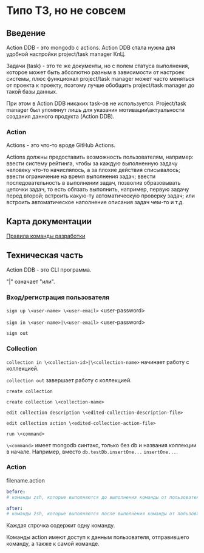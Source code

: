 # Типо ТЗ, но не совсем

## Введение

Action DDB - это mongodb с actions.
Action DDB стала нужна для удобной настройки project/task manager КпЦ.

Задачи (task) - это те же документы, но с полем статуса
выполнения, которое может быть абсолютно разным в зависимости
от настроек системы, плюс функционал project/task manager может часто меняться
от проекта к проекту, поэтому лучше обобщить project/task manager до такой
базы данных.

При этом в Action DDB никаких task-ов не используется.
Project/task manager был упомянут лишь для указания мотивации\актуальности
создания данного продукта (Action DDB).

### Action

Actions - это что-то вроде GitHub Actions.

Actions должны предоставить возможность пользователям, например: ввести
систему рейтинга,
чтобы за каждую выполненную задачу человеку что-то начислялось,
а за плохие действия списывалось; ввести ограничение на время выполнения задач;
ввести последовательность в выполнении задач, позволив образовывать
цепочки задач, то есть обязать выполнить, например, первую задачу перед второй;
встроить какую-ту автоматическую проверку задач; или встроить автоматическое
наполнение описания задач чем-то и т.д.

## Карта документации

[Правила команды разработки](DevRules.md)

## Техническая часть

Action DDB - это CLI программа.

"|" означает "или".

### Вход/регистрация пользователя

`sign up \<user-name> \<user-email>` \<user-password>

`sign in \<user-name>|\<user-email>` \<user-password>

`sign out`

### Collection

`collection in \<collection-id>|\<collection-name>` начинает работу с коллекцией.

`collection out` завершает работу с коллекцией.

`create collection`

`create collection \<collection-name>`

`edit collection description \<edited-collection-description-file>`

`edit collection action \<edited-collection-action-file>`

`run \<command>`

`\<command>` имеет mongodb синтакс, только без db и названия коллекции в начале.
Например, вместо `db.testDb.insertOne...` `insertOne...`.

### Action

filename.action

```yml
before:
# команды zsh, которые выполняются до выполнения команды от пользователя.

after:
# команды zsh, которые выполняются после выполнения команды от пользователя.
```
Каждая строчка содержит одну команду.

Команды action имеют доступ к данным пользователя, отправившего команду,
а также к самой команде.
